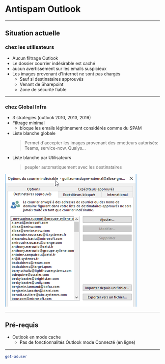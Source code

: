# Antispam Outlook
---
## Situation actuelle
### chez les utilisateurs
* Aucun filtrage Outlook
* Le dossier courrier indésirable est caché
* aucun avertissement sur les emails suspicieux
* Les images provenant d'Internet ne sont pas chargés
    * Sauf si destinataires approuvés
    * Venant de Sharepoint
    * Zone de sécurité fiable

---
### chez Global Infra
* 3 strategies (outlook 2010, 2013, 2016)
* Filtrage minimal
    * bloque les emails légitimement considérés comme du SPAM
* Liste blanche globale
    > Permet d'accepter les images provenant des emetteurs autorisés: Teams, service-now, Qualys...
* Liste blanche par Utilisateurs
    > peupler automatiquement avec les destinataires

![liste blanche users](/Images/Outlook_Destinataires_approuves.png)

---

## Pré-requis

* Outlook en mode cache
    * Pas de fonctionnalités Outlook mode Connecté (en ligne)   
---

```powershell
get-aduser